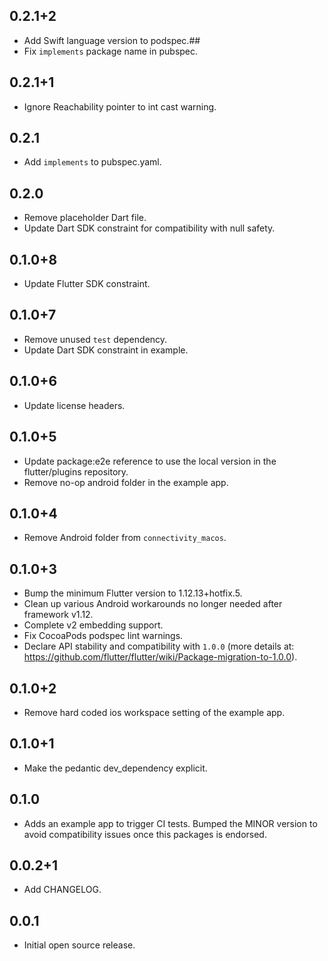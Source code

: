 ## 0.2.1+2

* Add Swift language version to podspec.##
* Fix `implements` package name in pubspec.

## 0.2.1+1

* Ignore Reachability pointer to int cast warning.

## 0.2.1

* Add `implements` to pubspec.yaml.

## 0.2.0

* Remove placeholder Dart file.
* Update Dart SDK constraint for compatibility with null safety.

## 0.1.0+8

* Update Flutter SDK constraint.

## 0.1.0+7

* Remove unused `test` dependency.
* Update Dart SDK constraint in example.

## 0.1.0+6

* Update license headers.

## 0.1.0+5

* Update package:e2e reference to use the local version in the flutter/plugins
  repository.
* Remove no-op android folder in the example app.

## 0.1.0+4

* Remove Android folder from `connectivity_macos`.

## 0.1.0+3

* Bump the minimum Flutter version to 1.12.13+hotfix.5.
* Clean up various Android workarounds no longer needed after framework v1.12.
* Complete v2 embedding support.
* Fix CocoaPods podspec lint warnings.
* Declare API stability and compatibility with `1.0.0` (more details at: https://github.com/flutter/flutter/wiki/Package-migration-to-1.0.0).

## 0.1.0+2

* Remove hard coded ios workspace setting of the example app.

## 0.1.0+1

* Make the pedantic dev_dependency explicit.

## 0.1.0

* Adds an example app to trigger CI tests. Bumped the MINOR version to
avoid compatibility issues once this packages is endorsed.

## 0.0.2+1

* Add CHANGELOG.

## 0.0.1

* Initial open source release.
